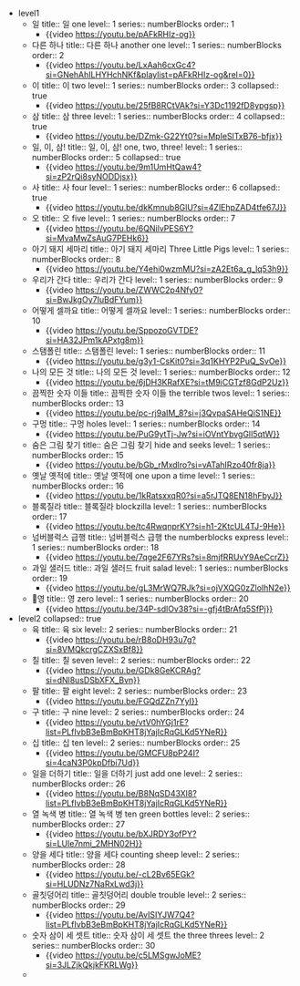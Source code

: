 - level1
	- 일
	  title:: 일 one
	  level:: 1
	  series:: numberBlocks
	  order:: 1
		- {{video https://youtu.be/pAFkRHIz-og}}
	- 다른 하나
	  title:: 다른 하나 another one
	  level:: 1
	  series:: numberBlocks
	  order:: 2
		- {{video https://youtu.be/LxAah6cxGc4?si=GNehAhILHYHchNKf&playlist=pAFkRHIz-og&rel=0}}
	- 이
	  title:: 이 two
	  level:: 1
	  series:: numberBlocks
	  order:: 3
	  collapsed:: true
		- {{video https://youtu.be/25fB8RCtVAk?si=Y3Dc1192fD8ypgsp}}
	- 삼
	  title:: 삼 three
	  level:: 1
	  series:: numberBlocks
	  order:: 4
	  collapsed:: true
		- {{video https://youtu.be/DZmk-G22Yt0?si=MpIeSlTxB76-bfjx}}
	- 일, 이, 삼!
	  title:: 일, 이, 삼! one, two, three!
	  level:: 1
	  series:: numberBlocks
	  order:: 5
	  collapsed:: true
		- {{video https://youtu.be/9m1UmHtQaw4?si=zP2rQi8syNODDjsx}}
	- 사
	  title:: 사 four
	  level:: 1
	  series:: numberBlocks
	  order:: 6
	  collapsed:: true
		- {{video https://youtu.be/dkKmnub8GlU?si=4ZlEhpZAD4tfe67J}}
	- 오
	  title:: 오 five
	  level:: 1
	  series:: numberBlocks
	  order:: 7
		- {{video https://youtu.be/6QNilvPES6Y?si=MvaMwZsAuG7PEHk6}}
	- 아기 돼지 세마리
	  title:: 아기 돼지 세마리 Three Little Pigs
	  level:: 1
	  series:: numberBlocks
	  order:: 8
		- {{video https://youtu.be/Y4ehi0wzmMU?si=zA2Et6a_g_lq53h9}}
	- 우리가 간다
	  title:: 우리가 간다
	  level:: 1
	  series:: numberBlocks
	  order:: 9
		- {{video https://youtu.be/ZWWC2p4Nfy0?si=BwJkgOy7IuBdFYum}}
	- 어떻게 셀까요
	  title:: 어떻게 셀까요
	  level:: 1
	  series:: numberBlocks
	  order:: 10
		- {{video https://youtu.be/SppozoGVTDE?si=HA32JPm1kAPxtg8m}}
	- 스탬폴린
	  title:: 스탬폴린
	  level:: 1
	  series:: numberBlocks
	  order:: 11
		- {{video https://youtu.be/g3y1-CsKit0?si=3q1KHYP2PuQ_SvOe}}
	- 나의 모든 것
	  title:: 나의 모든 것
	  level:: 1
	  series:: numberBlocks
	  order:: 12
		- {{video https://youtu.be/6jDH3KRafXE?si=tM9iCGTzf8GdP2Uz}}
	- 끔찍한 숫자 이들
	  title:: 끔찍한 숫자 이들 the terrible twos
	  level:: 1
	  series:: numberBlocks
	  order:: 13
		- {{video https://youtu.be/pc-rj9aIM_8?si=j3QvpaSAHeQiS1NE}}
	- 구멍
	  title:: 구멍 holes
	  level:: 1
	  series:: numberBlocks
	  order:: 14
		- {{video https://youtu.be/PuG9ytTj-Jw?si=iOVntYbvgGlI5qtW}}
	- 숨은 그림 찾기
	  title:: 숨은 그림 찾기 hide and seeks
	  level:: 1
	  series:: numberBlocks
	  order:: 15
		- {{video https://youtu.be/bGb_rMxdlro?si=vATahIRzo40fr8ja}}
	- 옛날 옛적에
	  title:: 옛날 옛적에 one upon a time
	  level:: 1
	  series:: numberBlocks
	  order:: 16
		- {{video https://youtu.be/1kRatsxxqR0?si=a5rJTQ8EN18hFbyJ}}
	- 블록질라
	  title:: 블록질라 blockzilla
	  level:: 1
	  series:: numberBlocks
	  order:: 17
		- {{video https://youtu.be/tc4RwqnprKY?si=h1-2KtcUL4TJ-9He}}
	- 넘버블럭스 급행
	  title:: 넘버블럭스 급행 the numberblocks express
	  level:: 1
	  series:: numberBlocks
	  order:: 18
		- {{video https://youtu.be/7qge2F67YRs?si=8mjfRRUvY9AeCcrZ}}
	- 과일 샐러드
	  title:: 과일 샐러드 fruit salad
	  level:: 1
	  series:: numberBlocks
	  order:: 19
		- {{video https://youtu.be/gL3MrWQ7RJk?si=ojVXQG0zZlolhN2e}}
	- 영
	  title:: 영 zero
	  level:: 1
	  series:: numberBlocks
	  order:: 20
		- {{video https://youtu.be/34P-sdlOv38?si=-gfj4tBrAfq5SfPj}}
- level2
  collapsed:: true
	- 육
	  title:: 육 six
	  level:: 2
	  series:: numberBlocks
	  order:: 21
		- {{video https://youtu.be/rB8oDH93u7g?si=8VMQkcrgCZXSxBf8}}
	- 칠
	  title:: 칠 seven
	  level:: 2
	  series:: numberBlocks
	  order:: 22
		- {{video https://youtu.be/GDk8GeKCRAg?si=dNl8usDSbXFX_Bvn}}
	- 팔
	  title:: 팔 eight
	  level:: 2
	  series:: numberBlocks
	  order:: 23
		- {{video https://youtu.be/FGQdZZn7YyI}}
	- 구
	  title:: 구 nine
	  level:: 2
	  series:: numberBlocks
	  order:: 24
		- {{video https://youtu.be/vtV0hYGj1rE?list=PLfIvbB3eBmBpKHT8jYajIcRqGLKd5YNeR}}
	- 십
	  title:: 십 ten
	  level:: 2
	  series:: numberBlocks
	  order:: 25
		- {{video https://youtu.be/GMCFU8pP24I?si=4caN3P0kpDfbi7Ud}}
	- 일을 더하기
	  title:: 일을 더하기 just add one
	  level:: 2
	  series:: numberBlocks
	  order:: 26
		- {{video https://youtu.be/B8NqSD43Xl8?list=PLfIvbB3eBmBpKHT8jYajIcRqGLKd5YNeR}}
	- 열 녹색 병
	  title:: 열 녹색 병 ten green bottles
	  level:: 2
	  series:: numberBlocks
	  order:: 27
		- {{video https://youtu.be/bXJRDY3ofPY?si=LUle7nmi_2MHN02H}}
	- 양을 세다
	  title:: 양을 세다 counting sheep
	  level:: 2
	  series:: numberBlocks
	  order:: 28
		- {{video https://youtu.be/-cL2Bv65EGk?si=HLUDNz7NaRxLwd3j}}
	- 골칫덩어리
	  title:: 골칫덩어리 double trouble
	  level:: 2
	  series:: numberBlocks
	  order:: 29
		- {{video https://youtu.be/AvISIYJW7Q4?list=PLfIvbB3eBmBpKHT8jYajIcRqGLKd5YNeR}}
	- 숫자 삼이 세 셋트
	  title:: 숫자 삼이 세 셋트 the three threes
	  level:: 2
	  series:: numberBlocks
	  order:: 30
		- {{video https://youtu.be/c5LMSgwJoME?si=3JLZjkQkjkFKRLWg}}
	-